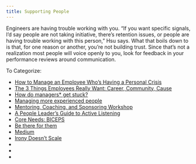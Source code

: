 ```yaml
---
title: Supporting People
---
```



Engineers are having trouble working with you. “If you want specific signals, I’d say people are not taking initiative, there’s retention issues, or people are having trouble working with this person,” Hsu says. What that boils down to is that, for one reason or another, you’re not building trust. Since that’s not a realization most people will voice openly to you, look for feedback in your performance reviews around communication.



To Categorize:

- [How to Manage an Employee Who’s Having a Personal Crisis](https://hbr.org/2018/07/how-to-manage-an-employee-whos-having-a-personal-crisis)
- [The 3 Things Employees Really Want: Career, Community, Cause](https://hbr.org/2018/02/people-want-3-things-from-work-but-most-companies-are-built-around-only-one)
- [How do managers* get stuck?](http://www.elidedbranches.com/2017/09/how-do-managers-get-stuck.html?m=1)
- [Managing more experienced people](https://medium.com/the-year-of-the-looking-glass/managing-more-experienced-people-9893f9903649)
- [Mentoring, Coaching, and Sponsoring Workshop](https://speakerdeck.com/lara/mentoring-coaching-and-sponsoring-workshop)
- [A People Leader’s Guide to Active Listening](https://buffer.com/resources/active-listening/)
- [Core Needs: BICEPS](https://www.palomamedina.com/biceps/)
- [Be there for them](https://mobile.twitter.com/SparkleOps/status/1015011900508082176)
- [Medium](https://medium.com/postmortems)
- [Irony Doesn’t Scale](https://postlight.com/trackchanges/irony-doesnt-scale)
- []()
- []()
- []()